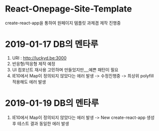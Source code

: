 # React-Onepage-Site-Template
create-react-app을 통하여 원페이지 템플릿 과제겸 제작 진행중

2019-01-17 DB의 멘타루
=============
 1. URI : http://luckyd.be:3000
 2. 반응형/적응형 제작 예정
 3. UI 컴포넌트 재사용 고민하며 만들었지만,,,,예쁜 패턴이 필요
 4. IE10에서 Map이 정의되지 않았다는 에러 발생 -> 수정진행중 -> 최상위 polyfill 적용해도 에러 발생

2019-01-19 DB의 멘타루
=============
1. IE10에서 Map이 정의되지 않았다는 에러 발생 -> New create-react-app 생성 후 테스트 결과 동일한 에러 발생
